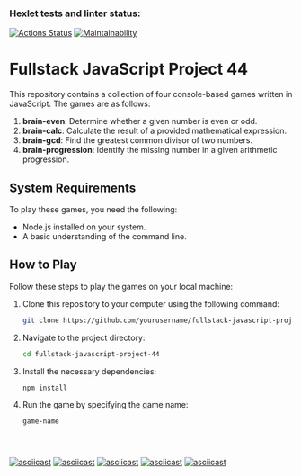 ### Hexlet tests and linter status:

[![Actions Status](https://github.com/TanyaAl/fullstack-javascript-project-44/actions/workflows/hexlet-check.yml/badge.svg)](https://github.com/TanyaAl/fullstack-javascript-project-44/actions)
[![Maintainability](https://api.codeclimate.com/v1/badges/680b09cf3f495a3295af/maintainability)](https://codeclimate.com/github/TanyaAl/fullstack-javascript-project-44/maintainability)
# Fullstack JavaScript Project 44

This repository contains a collection of four console-based games written in JavaScript. The games are as follows:

1. **brain-even**: Determine whether a given number is even or odd.
2. **brain-calc**: Calculate the result of a provided mathematical expression.
3. **brain-gcd**: Find the greatest common divisor of two numbers.
4. **brain-progression**: Identify the missing number in a given arithmetic progression.

## System Requirements

To play these games, you need the following:

- Node.js installed on your system.
- A basic understanding of the command line.

## How to Play

Follow these steps to play the games on your local machine:

1. Clone this repository to your computer using the following command:
   ```bash
   git clone https://github.com/yourusername/fullstack-javascript-project-44.git
2. Navigate to the project directory:
   ```bash
   cd fullstack-javascript-project-44
3. Install the necessary dependencies:
   ```bash
   npm install
4. Run the game by specifying the game name:
   ```bash
   game-name





[![asciicast](https://asciinema.org/a/3DbqGrgYiF771Fy6WELFSS7sF.svg)](https://asciinema.org/a/3DbqGrgYiF771Fy6WELFSS7sF)
[![asciicast](https://asciinema.org/a/l5gBWCxef97WjpYV5iMDvM21Q.svg)](https://asciinema.org/a/l5gBWCxef97WjpYV5iMDvM21Q)
[![asciicast](https://asciinema.org/a/3xcE02HRZ7ye6PgSSvLzUKRRj.svg)](https://asciinema.org/a/3xcE02HRZ7ye6PgSSvLzUKRRj)
[![asciicast](https://asciinema.org/a/J8bQq9qMskGEgONzNyPl5oJMe.svg)](https://asciinema.org/a/J8bQq9qMskGEgONzNyPl5oJMe)
[![asciicast](https://asciinema.org/a/QcBnfICpq9qd9qF41X1oTEdqL.svg)](https://asciinema.org/a/QcBnfICpq9qd9qF41X1oTEdqL)
